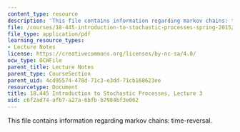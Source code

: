 ```yaml
---
content_type: resource
description: 'This file contains information regarding markov chains: time-reversal.'
file: /courses/18-445-introduction-to-stochastic-processes-spring-2015/c6f2ad74afb7a27a6bfbb7984bf3e062_MIT18_445S15_lecture3.pdf
file_type: application/pdf
learning_resource_types:
- Lecture Notes
license: https://creativecommons.org/licenses/by-nc-sa/4.0/
ocw_type: OCWFile
parent_title: Lecture Notes
parent_type: CourseSection
parent_uid: 4cd95574-478d-71c3-e3dd-71cb168623ee
resourcetype: Document
title: 18.445 Introduction to Stochastic Processes, Lecture 3
uid: c6f2ad74-afb7-a27a-6bfb-b7984bf3e062
---
```

This file contains information regarding markov chains: time-reversal.